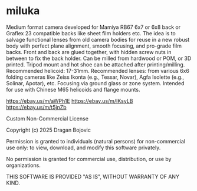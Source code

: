 # miluka
Medium format camera developed for Mamiya RB67 6x7 or 6x8 back or Graflex 23 compatible backs like sheet film holders etc. The idea is to salvage functional lenses from old camera bodies for reuse in a new robust body with perfect plane alignment, smooth focusing, and pro-grade film backs. Front and back are glued together, with hidden screw nuts in between to fix the back holder. Can be milled from hardwood or POM, or 3D printed. Tripod mount and hot shoe can be attached after printing/milling. Recommended helicoid: 17-31mm. Recommended lenses: from various 6x6 folding cameras like Zeiss Ikonta (e.g., Tessar, Novar), Agfa Isolette (e.g., Solinar, Apotar), etc. Focusing via ground glass or zone system. Intended for use with Chinese M65 helicoids and flange mounts.

https://ebay.us/m/aWPh1E
https://ebay.us/m/IKsyLB
https://ebay.us/m/t5jnZb


Custom Non-Commercial License

Copyright (c) 2025 Dragan Bojovic

Permission is granted to individuals (natural persons) for non-commercial use only: to view, download, and modify this software privately.

No permission is granted for commercial use, distribution, or use by organizations.

THIS SOFTWARE IS PROVIDED "AS IS", WITHOUT WARRANTY OF ANY KIND.
